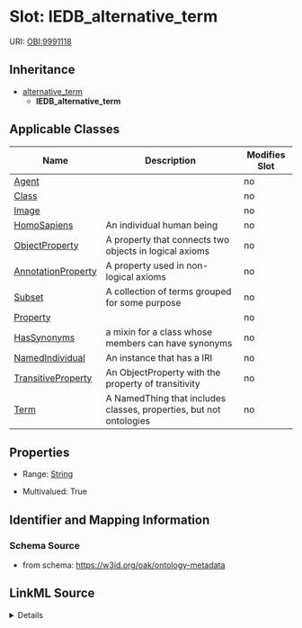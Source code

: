 

# Slot: IEDB_alternative_term

URI: [OBI:9991118](http://purl.obolibrary.org/obo/OBI_9991118)




## Inheritance

* [alternative_term](alternative_term.md)
    * **IEDB_alternative_term**






## Applicable Classes

| Name | Description | Modifies Slot |
| --- | --- | --- |
| [Agent](Agent.md) |  |  no  |
| [Class](Class.md) |  |  no  |
| [Image](Image.md) |  |  no  |
| [HomoSapiens](HomoSapiens.md) | An individual human being |  no  |
| [ObjectProperty](ObjectProperty.md) | A property that connects two objects in logical axioms |  no  |
| [AnnotationProperty](AnnotationProperty.md) | A property used in non-logical axioms |  no  |
| [Subset](Subset.md) | A collection of terms grouped for some purpose |  no  |
| [Property](Property.md) |  |  no  |
| [HasSynonyms](HasSynonyms.md) | a mixin for a class whose members can have synonyms |  no  |
| [NamedIndividual](NamedIndividual.md) | An instance that has a IRI |  no  |
| [TransitiveProperty](TransitiveProperty.md) | An ObjectProperty with the property of transitivity |  no  |
| [Term](Term.md) | A NamedThing that includes classes, properties, but not ontologies |  no  |







## Properties

* Range: [String](String.md)

* Multivalued: True





## Identifier and Mapping Information







### Schema Source


* from schema: https://w3id.org/oak/ontology-metadata




## LinkML Source

<details>
```yaml
name: IEDB_alternative_term
from_schema: https://w3id.org/oak/ontology-metadata
rank: 1000
is_a: alternative_term
slot_uri: OBI:9991118
multivalued: true
alias: IEDB_alternative_term
domain_of:
- HasSynonyms
range: string

```
</details>